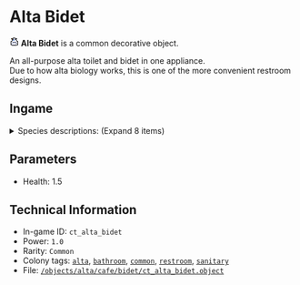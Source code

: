 # Alta Bidet

<img src="https://raw.githubusercontent.com/Ceterai/Enternia/main/objects/alta/cafe/bidet/icon.png" alt="Alta Bidet icon" loading="lazy" height="16px" width="auto" /> **Alta Bidet** is a common decorative object.

An all-purpose alta toilet and bidet in one appliance.  
Due to how alta biology works, this is one of the more convenient restroom designs.

## Ingame

<details markdown="1"><summary>Species descriptions: (Expand 8 items)</summary>

- Alta: Thankfully I don't need to go right now.
- Apex: Do... I sit on this or...?
- Avian: I'm not sure what this is.
- Floran: Floran not sure about sssmelly seat.
- Glitch: Impassive. A urinal. I think.
- Human: A bidet?
- Hylotl: A basic urinal. I think.
- Novakid: A dirty lookin' urinal. I think.

</details>

## Parameters

- Health: 1.5

## Technical Information

- In-game ID: `ct_alta_bidet`
- Power: `1.0`
- Rarity: `Common`
- Colony tags: [`alta`](https://ceterai.github.io/MyEnternia/Wiki/Tags/Alta), [`bathroom`](https://ceterai.github.io/MyEnternia/Wiki/Tags/Bathroom), [`common`](https://ceterai.github.io/MyEnternia/Wiki/Tags/Common), [`restroom`](https://ceterai.github.io/MyEnternia/Wiki/Tags/Restroom), [`sanitary`](https://ceterai.github.io/MyEnternia/Wiki/Tags/Sanitary)
- File: [`/objects/alta/cafe/bidet/ct_alta_bidet.object`](https://github.com/Ceterai/Enternia/blob/main/objects/alta/cafe/bidet/ct_alta_bidet.object)
